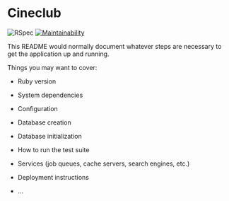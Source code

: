 # Cineclub

![RSpec](https://github.com/Cineclub/cineclub/workflows/RSpec/badge.svg?branch=master)
[![Maintainability](https://api.codeclimate.com/v1/badges/b281a49ffda5c67eb333/maintainability)](https://codeclimate.com/github/Cineclub/cineclub/maintainability) 

This README would normally document whatever steps are necessary to get the
application up and running.

Things you may want to cover:

* Ruby version

* System dependencies

* Configuration

* Database creation

* Database initialization

* How to run the test suite

* Services (job queues, cache servers, search engines, etc.)

* Deployment instructions

* ...
